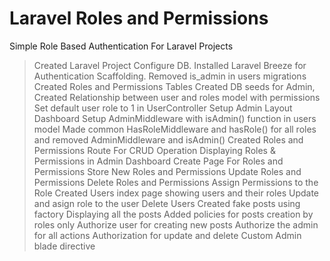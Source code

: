 # Laravel Roles and Permissions
Simple Role Based Authentication For Laravel Projects

> Created Laravel Project Configure DB.
> Installed Laravel Breeze for Authentication Scaffolding.
> Removed is_admin in users migrations
> Created Roles and Permissions Tables
> Created DB seeds for Admin, Created Relationship between user and roles model with permissions
> Set default user role to 1 in UserController
> Setup Admin Layout Dashboard 
> Setup AdminMiddleware with isAdmin() function in users model
> Made common HasRoleMiddleware and hasRole() for all roles and removed AdminMiddleware and isAdmin()
> Created Roles and Permissions Route For CRUD Operation
> Displaying Roles & Permissions in Admin Dashboard
> Create Page For Roles and Permissions
> Store New Roles and Permissions
> Update Roles and Permissions
> Delete Roles and Permissions
> Assign Permissions to the Role
> Created Users index page showing users and their roles
> Update and asign role to the user
> Delete Users
> Created fake posts using factory
> Displaying all the posts
> Added policies for posts creation by roles only
> Authorize user for creating new posts
> Authorize the admin for all actions
> Authorization for update and delete
> Custom Admin blade directive